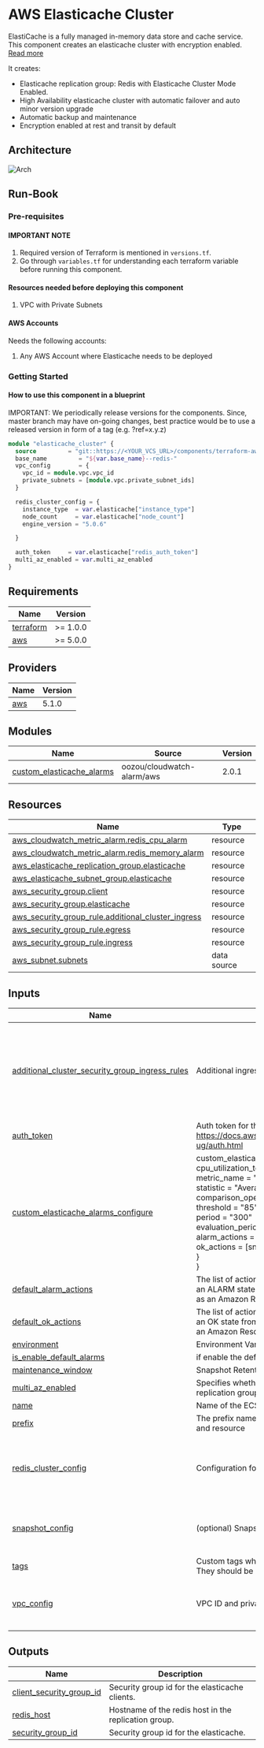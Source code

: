 # AWS Elasticache Cluster

ElastiCache is a fully managed in-memory data store and cache service. This component creates an elasticache cluster with encryption enabled. [Read more](https://aws.amazon.com/elasticache/)

It creates:

- Elasticache replication group: Redis with Elasticache Cluster Mode Enabled.
- High Availability elasticache cluster with automatic failover and auto minor version upgrade
- Automatic backup and maintenance
- Encryption enabled at rest and transit by default

## Architecture

![Arch](./architecture.png)

## Run-Book

### Pre-requisites
  
#### IMPORTANT NOTE

1. Required version of Terraform is mentioned in `versions.tf`.
2. Go through `variables.tf` for understanding each terraform variable before running this component.

#### Resources needed before deploying this component

1. VPC with Private Subnets

#### AWS Accounts

Needs the following accounts:

1. Any AWS Account where Elasticache needs to be deployed

### Getting Started

#### How to use this component in a blueprint

IMPORTANT: We periodically release versions for the components. Since, master branch may have on-going changes, best practice would be to use a released version in form of a tag (e.g. ?ref=x.y.z)

```terraform
module "elasticache_cluster" {
  source         = "git::https://<YOUR_VCS_URL>/components/terraform-aws-elasticache.git?ref=v4.0.0"
  base_name         = "${var.base_name}--redis-"
  vpc_config        = {
    vpc_id = module.vpc.vpc_id
    private_subnets = [module.vpc.private_subnet_ids]
  }

  redis_cluster_config = {
    instance_type  = var.elasticache["instance_type"]
    node_count     = var.elasticache["node_count"]
    engine_version = "5.0.6"

  }

  auth_token     = var.elasticache["redis_auth_token"]
  multi_az_enabled = var.multi_az_enabled
}
```

<!-- BEGIN_TF_DOCS -->
## Requirements

| Name | Version |
|------|---------|
| <a name="requirement_terraform"></a> [terraform](#requirement\_terraform) | >= 1.0.0 |
| <a name="requirement_aws"></a> [aws](#requirement\_aws) | >= 5.0.0 |

## Providers

| Name | Version |
|------|---------|
| <a name="provider_aws"></a> [aws](#provider\_aws) | 5.1.0 |

## Modules

| Name | Source | Version |
|------|--------|---------|
| <a name="module_custom_elasticache_alarms"></a> [custom\_elasticache\_alarms](#module\_custom\_elasticache\_alarms) | oozou/cloudwatch-alarm/aws | 2.0.1 |

## Resources

| Name | Type |
|------|------|
| [aws_cloudwatch_metric_alarm.redis_cpu_alarm](https://registry.terraform.io/providers/hashicorp/aws/latest/docs/resources/cloudwatch_metric_alarm) | resource |
| [aws_cloudwatch_metric_alarm.redis_memory_alarm](https://registry.terraform.io/providers/hashicorp/aws/latest/docs/resources/cloudwatch_metric_alarm) | resource |
| [aws_elasticache_replication_group.elasticache](https://registry.terraform.io/providers/hashicorp/aws/latest/docs/resources/elasticache_replication_group) | resource |
| [aws_elasticache_subnet_group.elasticache](https://registry.terraform.io/providers/hashicorp/aws/latest/docs/resources/elasticache_subnet_group) | resource |
| [aws_security_group.client](https://registry.terraform.io/providers/hashicorp/aws/latest/docs/resources/security_group) | resource |
| [aws_security_group.elasticache](https://registry.terraform.io/providers/hashicorp/aws/latest/docs/resources/security_group) | resource |
| [aws_security_group_rule.additional_cluster_ingress](https://registry.terraform.io/providers/hashicorp/aws/latest/docs/resources/security_group_rule) | resource |
| [aws_security_group_rule.egress](https://registry.terraform.io/providers/hashicorp/aws/latest/docs/resources/security_group_rule) | resource |
| [aws_security_group_rule.ingress](https://registry.terraform.io/providers/hashicorp/aws/latest/docs/resources/security_group_rule) | resource |
| [aws_subnet.subnets](https://registry.terraform.io/providers/hashicorp/aws/latest/docs/data-sources/subnet) | data source |

## Inputs

| Name | Description | Type | Default | Required |
|------|-------------|------|---------|:--------:|
| <a name="input_additional_cluster_security_group_ingress_rules"></a> [additional\_cluster\_security\_group\_ingress\_rules](#input\_additional\_cluster\_security\_group\_ingress\_rules) | Additional ingress rule for cluster security group. | <pre>list(object({<br>    from_port                = number<br>    to_port                  = number<br>    protocol                 = string<br>    cidr_blocks              = list(string)<br>    source_security_group_id = string<br>    description              = string<br>  }))</pre> | `[]` | no |
| <a name="input_auth_token"></a> [auth\_token](#input\_auth\_token) | Auth token for the Elasticache redis auth. Reference: https://docs.aws.amazon.com/AmazonElastiCache/latest/red-ug/auth.html | `string` | n/a | yes |
| <a name="input_custom_elasticache_alarms_configure"></a> [custom\_elasticache\_alarms\_configure](#input\_custom\_elasticache\_alarms\_configure) | custom\_elasticache\_alarms\_configure = {<br>      cpu\_utilization\_too\_high = {<br>        metric\_name         = "EngineCPUUtilization"<br>        statistic           = "Average"<br>        comparison\_operator = ">="<br>        threshold           = "85"<br>        period              = "300"<br>        evaluation\_periods  = "1"<br>        alarm\_actions       = [sns\_topic\_arn]<br>        ok\_actions       = [sns\_topic\_arn]<br>      }<br>    } | `any` | `{}` | no |
| <a name="input_default_alarm_actions"></a> [default\_alarm\_actions](#input\_default\_alarm\_actions) | The list of actions to execute when this alarm transitions into an ALARM state from any other state. Each action is specified as an Amazon Resource Name (ARN). | `list(string)` | `[]` | no |
| <a name="input_default_ok_actions"></a> [default\_ok\_actions](#input\_default\_ok\_actions) | The list of actions to execute when this alarm transitions into an OK state from any other state. Each action is specified as an Amazon Resource Name (ARN). | `list(string)` | `[]` | no |
| <a name="input_environment"></a> [environment](#input\_environment) | Environment Variable used as a prefix | `string` | n/a | yes |
| <a name="input_is_enable_default_alarms"></a> [is\_enable\_default\_alarms](#input\_is\_enable\_default\_alarms) | if enable the default alarms | `bool` | `false` | no |
| <a name="input_maintenance_window"></a> [maintenance\_window](#input\_maintenance\_window) | Snapshot Retention Limit | `string` | `"mon:00:00-mon:03:00"` | no |
| <a name="input_multi_az_enabled"></a> [multi\_az\_enabled](#input\_multi\_az\_enabled) | Specifies whether to enable Multi-AZ Support for the replication group | `bool` | n/a | yes |
| <a name="input_name"></a> [name](#input\_name) | Name of the ECS cluster to create | `string` | n/a | yes |
| <a name="input_prefix"></a> [prefix](#input\_prefix) | The prefix name of customer to be displayed in AWS console and resource | `string` | n/a | yes |
| <a name="input_redis_cluster_config"></a> [redis\_cluster\_config](#input\_redis\_cluster\_config) | Configuration for redis cluster | <pre>object({<br>    port           = number<br>    instance_type  = string<br>    engine_version = string<br>    node_count     = number<br>  })</pre> | n/a | yes |
| <a name="input_snapshot_config"></a> [snapshot\_config](#input\_snapshot\_config) | (optional) Snapshot config to retain and create backup | <pre>object({<br>    snapshot_window          = string<br>    snapshot_retention_limit = number<br>  })</pre> | <pre>{<br>  "snapshot_retention_limit": 3,<br>  "snapshot_window": "03:00-05:00"<br>}</pre> | no |
| <a name="input_tags"></a> [tags](#input\_tags) | Custom tags which can be passed on to the AWS resources. They should be key value pairs having distinct keys. | `map(string)` | `{}` | no |
| <a name="input_vpc_config"></a> [vpc\_config](#input\_vpc\_config) | VPC ID and private subnets for ElastiCache cluster | <pre>object({<br>    vpc_id          = string<br>    private_subnets = list(string)<br>  })</pre> | n/a | yes |

## Outputs

| Name | Description |
|------|-------------|
| <a name="output_client_security_group_id"></a> [client\_security\_group\_id](#output\_client\_security\_group\_id) | Security group id for the elasticache clients. |
| <a name="output_redis_host"></a> [redis\_host](#output\_redis\_host) | Hostname of the redis host in the replication group. |
| <a name="output_security_group_id"></a> [security\_group\_id](#output\_security\_group\_id) | Security group id for the elasticache. |
<!-- END_TF_DOCS -->
